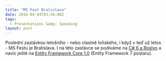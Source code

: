 ```yaml
---
title: "MS Fest Bratislava"
date: 2016-04-04T03:44:00Z
tags:
  - Presentations &amp; Speaking
layout: post
---
```

Poslední zastávkou letošního - nebo vlastně loňského, i když v teď už letos - MS Festu je Bratislava. I na této zastávce se podíváme na [C# 6 a Roslyn][1] a navíc ještě na [Entity Framework Core 1.0][1] (Entity Framework 7 postaru). 

[1]: http://www.ms-fest.cz/bratislava/program/sobota